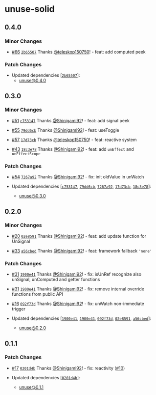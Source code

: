 # unuse-solid

## 0.4.0

### Minor Changes

- [#66](https://github.com/un-ts/unuse/pull/66) [`2b65507`](https://github.com/un-ts/unuse/commit/2b65507b7541a0847e7ed7e3a07306db49e7d831) Thanks [@teleskop150750](https://github.com/teleskop150750)! - feat: add computed peek

### Patch Changes

- Updated dependencies [[`2b65507`](https://github.com/un-ts/unuse/commit/2b65507b7541a0847e7ed7e3a07306db49e7d831)]:
  - unuse@0.4.0

## 0.3.0

### Minor Changes

- [#51](https://github.com/un-ts/unuse/pull/51) [`c753147`](https://github.com/un-ts/unuse/commit/c7531471fa474d2db8a9f836d9da86b28ba9cb5f) Thanks [@Shinigami92](https://github.com/Shinigami92)! - feat: add signal peek

- [#55](https://github.com/un-ts/unuse/pull/55) [`79dd6cb`](https://github.com/un-ts/unuse/commit/79dd6cbaebfa6c74c57351d4a4fc8e5eac1591f4) Thanks [@Shinigami92](https://github.com/Shinigami92)! - feat: useToggle

- [#57](https://github.com/un-ts/unuse/pull/57) [`17d73cb`](https://github.com/un-ts/unuse/commit/17d73cbe9c9b717f40b33e14caf9e3c3d0d14775) Thanks [@teleskop150750](https://github.com/teleskop150750)! - feat: reactive system

- [#43](https://github.com/un-ts/unuse/pull/43) [`18c3e78`](https://github.com/un-ts/unuse/commit/18c3e78ea91f9ca7b4d084ba95d0b6d7cf9f6f12) Thanks [@Shinigami92](https://github.com/Shinigami92)! - feat: add `unEffect` and `unEffectScope`

### Patch Changes

- [#54](https://github.com/un-ts/unuse/pull/54) [`7267a92`](https://github.com/un-ts/unuse/commit/7267a9231716e64bf5114825ea0d85119b6a973c) Thanks [@Shinigami92](https://github.com/Shinigami92)! - fix: init oldValue in unWatch

- Updated dependencies [[`c753147`](https://github.com/un-ts/unuse/commit/c7531471fa474d2db8a9f836d9da86b28ba9cb5f), [`79dd6cb`](https://github.com/un-ts/unuse/commit/79dd6cbaebfa6c74c57351d4a4fc8e5eac1591f4), [`7267a92`](https://github.com/un-ts/unuse/commit/7267a9231716e64bf5114825ea0d85119b6a973c), [`17d73cb`](https://github.com/un-ts/unuse/commit/17d73cbe9c9b717f40b33e14caf9e3c3d0d14775), [`18c3e78`](https://github.com/un-ts/unuse/commit/18c3e78ea91f9ca7b4d084ba95d0b6d7cf9f6f12)]:
  - unuse@0.3.0

## 0.2.0

### Minor Changes

- [#20](https://github.com/un-ts/unuse/pull/20) [`02e8591`](https://github.com/un-ts/unuse/commit/02e8591f37c5a7838eff76be53b01eab42adadff) Thanks [@Shinigami92](https://github.com/Shinigami92)! - feat: add update function for UnSignal

- [#33](https://github.com/un-ts/unuse/pull/33) [`a56cbed`](https://github.com/un-ts/unuse/commit/a56cbedc6c6cd383efda784baee55f74956e43e0) Thanks [@Shinigami92](https://github.com/Shinigami92)! - feat: framework fallback `'none'`

### Patch Changes

- [#31](https://github.com/un-ts/unuse/pull/31) [`1900e41`](https://github.com/un-ts/unuse/commit/1900e4110e6d56ba72c3a70043c64160daf7e25c) Thanks [@Shinigami92](https://github.com/Shinigami92)! - fix: isUnRef recognize also unSignal, unComputed and getter functions

- [#31](https://github.com/un-ts/unuse/pull/31) [`1900e41`](https://github.com/un-ts/unuse/commit/1900e4110e6d56ba72c3a70043c64160daf7e25c) Thanks [@Shinigami92](https://github.com/Shinigami92)! - fix: remove internal override functions from public API

- [#16](https://github.com/un-ts/unuse/pull/16) [`092f73d`](https://github.com/un-ts/unuse/commit/092f73d81db3cba1d225a6f5b43872901a28b202) Thanks [@Shinigami92](https://github.com/Shinigami92)! - fix: unWatch non-immediate trigger

- Updated dependencies [[`1900e41`](https://github.com/un-ts/unuse/commit/1900e4110e6d56ba72c3a70043c64160daf7e25c), [`1900e41`](https://github.com/un-ts/unuse/commit/1900e4110e6d56ba72c3a70043c64160daf7e25c), [`092f73d`](https://github.com/un-ts/unuse/commit/092f73d81db3cba1d225a6f5b43872901a28b202), [`02e8591`](https://github.com/un-ts/unuse/commit/02e8591f37c5a7838eff76be53b01eab42adadff), [`a56cbed`](https://github.com/un-ts/unuse/commit/a56cbedc6c6cd383efda784baee55f74956e43e0)]:
  - unuse@0.2.0

## 0.1.1

### Patch Changes

- [#17](https://github.com/un-ts/unuse/pull/17) [`0201d4b`](https://github.com/un-ts/unuse/commit/0201d4bf2981c13e7b3f952dd217cc9f3413a379) Thanks [@Shinigami92](https://github.com/Shinigami92)! - fix: reactivity ([#10](https://github.com/un-ts/unuse/pull/10))

- Updated dependencies [[`0201d4b`](https://github.com/un-ts/unuse/commit/0201d4bf2981c13e7b3f952dd217cc9f3413a379)]:
  - unuse@0.1.1
